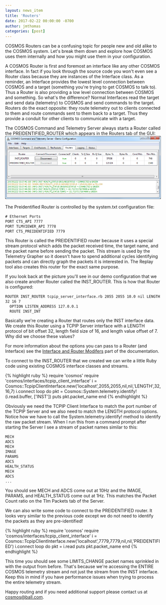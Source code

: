 ```yaml
---
layout: news_item
title: 'Routers'
date: 2017-02-22 00:00:00 -0700
author: jmthomas
categories: [post]
---
```


COSMOS Routers can be a confusing topic for people new and old alike to the COSMOS system. Let's break them down and explore how COSMOS uses them internally and how you might use them in your configuration.

A COSMOS Router is first and foremost an interface like any other COSMOS interface. In fact if you look through the source code you won't even see a Router class because they are instances of the Interface class. As a reminder, an Interface provides the lowest level connection between COSMOS and a target (something you're trying to get COSMOS to talk to). Thus a Router is also providing a low level connection between COSMOS and something. So what's the difference? Normal Interfaces read the target and send data (telemetry) to COSMOS and send commands to the target. Routers do the exact opposite: they route telemetry out to clients connected to them and route commands sent to them back to a target. Thus they provide a conduit for other clients to communicate with a target.

The COSMOS Command and Telemetry Server always starts a Router called the PREIDENTIFIED_ROUTER which appears in the Routers tab of the GUI:
![Server Routers](/img/2017_02_22_router_tab.png)

The Preidentified Router is controlled by the system.txt configuration file:

```
# Ethernet Ports
PORT CTS_API 7777
PORT TLMVIEWER_API 7778
PORT CTS_PREIDENTIFIED 7779
```

This Router is called the PREIDENTIFIED router because it uses a special stream protocol which adds the packet received time, the target name, and the packet name before sending the packet. This stream is used by the Telemetry Grapher so it doesn't have to spend additional cycles identifying packets and can directly graph the packets it is interested in. The Replay tool also creates this router for the exact same purpose.

If you look back at the picture you'll see in our demo configuration that we also create another Router called the INST_ROUTER. This is how that Router is configured:

```
ROUTER INST_ROUTER tcpip_server_interface.rb 2055 2055 10.0 nil LENGTH 32 16 7
  OPTION LISTEN_ADDRESS 127.0.0.1
  ROUTE INST_INT
```

Basically we're creating a Router that routes only the INST interface data. We create this Router using a TCPIP Server interface with a LENGTH protocol of bit offset 32, length field size of 16, and length value offset of 7. Why did we choose these values?

For more information about the options you can pass to a Router (and Interface) see the [Interface and Router Modifers](http://cosmosrb.com/docs/system/#interface-and-router-modifiers) part of the documentation.

To connect to the INST_ROUTER that we created we can write a little Ruby code using existing COSMOS interface classes and streams.

{% highlight ruby %}
require 'cosmos'
require 'cosmos/interfaces/tcpip_client_interface'
i = Cosmos::TcpipClientInterface.new('localhost',2055,2055,nil,nil,'LENGTH',32,16,7)
i.connect
loop do
  pkt = Cosmos::System.telemetry.identify!(i.read.buffer, ['INST'])
  puts pkt.packet_name
end
{% endhighlight %}

Obviously we need the TCPIP Client Interface to match the port number of the TCPIP Server and we also need to match the LENGTH protocol options. Notice how we have to call the System.telemetry.identify! method to identify the raw packet stream. When I run this from a command prompt after starting the Server I see a stream of packet names similar to this:

```
MECH
ADCS
MECH
IMAGE
PARAMS
ADCS
HEALTH_STATUS
MECH
ADCS
...
```
You should see MECH and ADCS come out at 10Hz and the IMAGE, PARAMS, and HEALTH_STATUS come out at 1Hz. This matches the Packet Count ratio on the Tlm Packets tab of the Server.

We can also write some code to connect to the PREIDENTIFIED router. It looks very similar to the previous code except we do not need to identify the packets as they are pre-identified!

{% highlight ruby %}
require 'cosmos'
require 'cosmos/interfaces/tcpip_client_interface'
i = Cosmos::TcpipClientInterface.new('localhost',7779,7779,nil,nil,'PREIDENTIFIED')
i.connect
loop do
  pkt = i.read
  puts pkt.packet_name
end
{% endhighlight %}

This time you should see some LIMITS_CHANGE packet names sprinkled in with the output from before. That's because we're accessing the ENTIRE COSMOS telemetry stream and not just the stream from the INST interface. Keep this in mind if you have performance issues when trying to process the entire telemetry stream.

Happy routing and if you need additional support please contact us at <cosmos@ball.com>.
